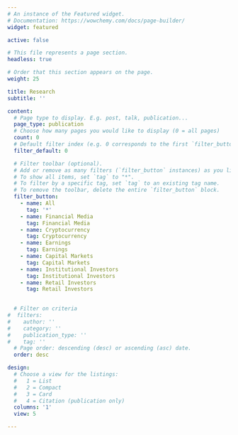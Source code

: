 ```yaml
---
# An instance of the Featured widget.
# Documentation: https://wowchemy.com/docs/page-builder/
widget: featured

active: false

# This file represents a page section.
headless: true

# Order that this section appears on the page.
weight: 25

title: Research
subtitle: ''

content:
  # Page type to display. E.g. post, talk, publication...
  page_type: publication
  # Choose how many pages you would like to display (0 = all pages)
  count: 0
  # Default filter index (e.g. 0 corresponds to the first `filter_button` instance below).
  filter_default: 0

  # Filter toolbar (optional).
  # Add or remove as many filters (`filter_button` instances) as you like.
  # To show all items, set `tag` to "*".
  # To filter by a specific tag, set `tag` to an existing tag name.
  # To remove the toolbar, delete the entire `filter_button` block.
  filter_button:
    - name: All
      tag: '*'
    - name: Financial Media
      tag: Financial Media
    - name: Cryptocurrency
      tag: Cryptocurrency
    - name: Earnings
      tag: Earnings
    - name: Capital Markets
      tag: Capital Markets
    - name: Institutional Investors
      tag: Institutional Investors
    - name: Retail Investors
      tag: Retail Investors
      

  # Filter on criteria
#  filters:
#    author: ''
#    category: ''
#    publication_type: ''
#    tag: ''
  # Page order: descending (desc) or ascending (asc) date.
  order: desc

design:
  # Choose a view for the listings:
  #   1 = List
  #   2 = Compact
  #   3 = Card
  #   4 = Citation (publication only)
  columns: '1'
  view: 5

---
```

